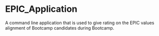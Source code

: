 # EPIC_Application
A command line application that is used to give rating on the EPIC values alignment of Bootcamp candidates during Bootcamp.
